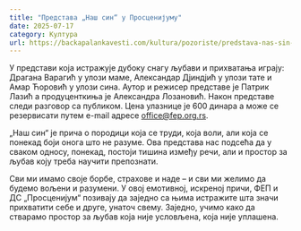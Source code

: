 ```yaml
---
title: "Представа „Наш син“ у Просценијуму"
date: 2025-07-17
category: Култура
url: https://backapalankavesti.com/kultura/pozoriste/predstava-nas-sin-u-proscenijumu/
---
```


У представи која истражује дубоку снагу љубави и прихватања играју: Драгана Варагић у улози маме, Александар Дјиндјић у улози тате и Амар Ћоровић у улози сина. Аутор и режисер представе је Патрик Лазић а продуценткиња је Александра Лозановић. Након представе следи разговор са публиком. Цена улазнице је 600 динара а може се резервисати путем e-mail адресе office@fep.org.rs.

„Наш син“ је прича о породици која се труди, која воли, али која се понекад боји онога што не разуме. Ова представа нас подсећа да у сваком односу, понекад, постоји тишина између речи, али и простор за љубав коју треба научити препознати.

Сви ми имамо своје борбе, страхове и наде – и сви ми желимо да будемо вољени и разумени. У овој емотивној, искреној причи, ФЕП и ДС „Просценијум“ позивају да заједно са њима истражите шта значи прихватити себе и друге, унаточ свему. Заједно, учимо како да стварамо простор за љубав која није условљена, која није уплашена.

